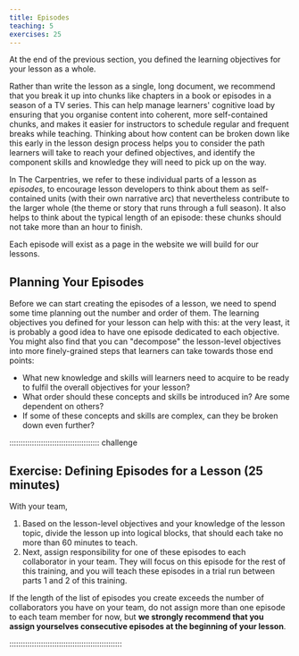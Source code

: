 ```yaml
---
title: Episodes
teaching: 5
exercises: 25
---
```


At the end of the previous section,
you defined the learning objectives for your lesson as a whole.

Rather than write the lesson as a single, long document,
we recommend that you break it up into chunks
like chapters in a book or episodes in a season of a TV series.
This can help manage learners' cognitive load by 
ensuring that you organise content into coherent, more self-contained chunks,
and makes it easier for instructors to schedule regular and frequent breaks while teaching.
Thinking about how content can be broken down like this
early in the lesson design process
helps you to consider the path learners will take to reach your defined objectives,
and identify the component skills and knowledge they will need to pick up on the way.

In The Carpentries, we refer to these individual parts of a lesson as _episodes_,
to encourage lesson developers to think about them as 
self-contained units (with their own narrative arc) 
that nevertheless contribute to the larger whole
(the theme or story that runs through a full season).
It also helps to think about the typical length of an episode:
these chunks should not take more than an hour to finish.

Each episode will exist as a page in the website we will build for our lessons.

## Planning Your Episodes

Before we can start creating the episodes of a lesson,
we need to spend some time planning out the number and order of them.
The learning objectives you defined for your lesson can help with this:
at the very least, it is probably a good idea to have one episode dedicated to each objective.
You might also find that you can "decompose" the lesson-level objectives 
into more finely-grained steps that learners can take towards those end points:

- What new knowledge and skills will learners need to acquire to be ready to fulfil the overall objectives for your lesson?
- What order should these concepts and skills be introduced in? Are some dependent on others?
- If some of these concepts and skills are complex, can they be broken down even further?

:::::::::::::::::::::::::::::::::::::::: challenge

## Exercise: Defining Episodes for a Lesson (25 minutes)

With your team, 
1. Based on the lesson-level objectives and your knowledge of the lesson topic,
   divide the lesson up into logical blocks, that should each take no more than 60 minutes to teach.
2. Next, assign responsibility for one of these episodes to each collaborator in your team.
   They will focus on this episode for the rest of this training, 
   and you will teach these episodes in a trial run between parts 1 and 2 of this training.
   
If the length of the list of episodes you create exceeds the number of collaborators you have on your team,
do not assign more than one episode to each team member for now, but
**we strongly recommend that you assign yourselves consecutive episodes at the beginning of your lesson**.

::::::::::::::::::::::::::::::::::::::::::::::::::

